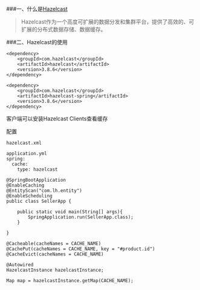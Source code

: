 ###一、什么是[Hazelcast](https://hazelcast.org/)
>Hazelcast作为一个高度可扩展的数据分发和集群平台，提供了高效的、可扩展的分布式数据存储、数据缓存。

###二、Hazelcast的使用
```
<dependency>
    <groupId>com.hazelcast</groupId>
    <artifactId>hazelcast</artifactId>
    <version>3.8.6</version>
</dependency>

<dependency>
    <groupId>com.hazelcast</groupId>
    <artifactId>hazelcast-spring</artifactId>
    <version>3.8.6</version>
</dependency>
```
客户端可以安装Hazelcast Clients查看缓存

配置
```
hazelcast.xml

application.yml
spring:
  cache:
    type: hazelcast
```
```
@SpringBootApplication
@EnableCaching
@EntityScan("com.lh.entity")
@EnableScheduling
public class SellerApp {

    public static void main(String[] args){
        SpringApplication.run(SellerApp.class);
    }

}
```
```
@Cacheable(cacheNames = CACHE_NAME)
@CachePut(cacheNames = CACHE_NAME, key = "#product.id")
@CacheEvict(cacheNames = CACHE_NAME)
```

```
@Autowired
HazelcastInstance hazelcastInstance;

Map map = hazelcastInstance.getMap(CACHE_NAME);
```
